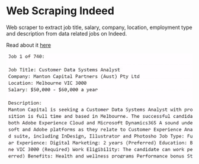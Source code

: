 # Web Scraping Indeed

Web scraper to extract job title, salary, company, location, employment type and description from data related jobs on Indeed. 

Read about it [here](https://alfredzou.github.io/portfolio/Web%20Scraping%20Indeed/)

<img src='Images/Web Scraping Indeed.gif'>
